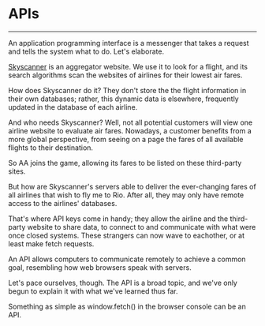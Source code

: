 # APIs
---

An application programming interface is a messenger that takes a request and
tells the system what to do.  Let's elaborate.

[Skyscanner](https://www.skyscanner.com) is an aggregator website. We use it to look for a flight, and its
search algorithms scan the websites of airlines for their lowest air fares. 

How does Skyscanner do it?  They don't store the the flight information in their own databases;
rather, this dynamic data is elsewhere, frequently updated in the database of each airline.

And who needs Skyscanner? Well, not all potential customers will view one airline website to
evaluate air fares. Nowadays, a customer benefits from a more global perspective, from seeing on a page 
the fares of all available flights to their destination.

So AA joins the game, allowing its fares to be listed on these third-party sites. 

But how are Skyscanner's servers able to deliver the ever-changing fares of all airlines
that wish to fly me to Rio. After all, they may only have remote access to the airlines' databases.

That's where API keys come in handy; they allow the airline and the third-party website to share data, to connect to 
and communicate with what were once closed systems. These strangers can now wave to
eachother, or at least make fetch requests.

An API allows computers to communicate remotely to achieve a common goal, resembling
how web browsers speak with servers. 

Let's pace ourselves, though. The API is a broad topic, and we've only
begun to explain it with what we've learned thus far.

Something as simple as window.fetch() in the browser console can be an API. 



